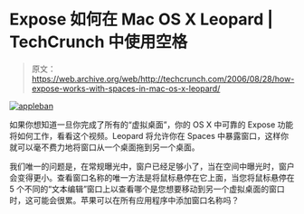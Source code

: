 # Expose 如何在 Mac OS X Leopard | TechCrunch 中使用空格

> 原文：<https://web.archive.org/web/http://techcrunch.com/2006/08/28/how-expose-works-with-spaces-in-mac-os-x-leopard/>

[![appleban](img/91d349d37d8c37d9d1cbe73563056e10.png)](https://web.archive.org/web/20150624182458/http://www.crunchnotes.com/?p=268)

如果你想知道一旦你完成了所有的“虚拟桌面”，你的 OS X 中可靠的 Expose 功能将如何工作，看看这个视频。Leopard 将允许你在 Spaces 中暴露窗口，这样你就可以毫不费力地将窗口从一个桌面拖到另一个桌面。

我们唯一的问题是，在常规曝光中，窗户已经足够小了，当在空间中曝光时，窗户会变得更小。查看窗口名称的唯一方法是将鼠标悬停在它上面，当您将鼠标悬停在 5 个不同的“文本编辑”窗口上以查看哪个是您想要移动到另一个虚拟桌面的窗口时，这可能会很累。苹果可以在所有应用程序中添加窗口名称吗？